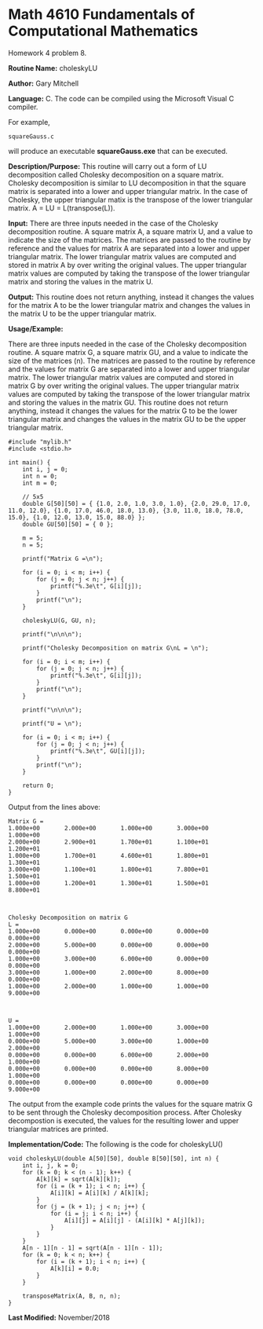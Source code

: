 # Math 4610 Fundamentals of Computational Mathematics
Homework 4 problem 8.

**Routine Name:**           choleskyLU

**Author:** Gary Mitchell

**Language:** C. The code can be compiled using the Microsoft Visual C compiler.

For example,

    squareGauss.c

will produce an executable **squareGauss.exe** that can be executed.

**Description/Purpose:** This routine will carry out a form of LU decomposition called Cholesky decomposition on a square matrix. Cholesky decomposition is similar to LU decomposition in that the square matrix is separated into a lower and upper triangular matrix. In the case of Cholesky, the upper triangular matix is the transpose of the lower triangular matrix. A = LU = L(transpose(L)).

**Input:** There are three inputs needed in the case of the Cholesky decomposition routine. A square matrix A, a square matrix U, and a value to indicate the size of the matrices. The matrices are passed to the routine by reference and the values for matrix A are separated into a lower and upper triangular matrix. The lower triangular matrix values are computed and stored in matrix A by over writing the original values. The upper triangular matrix values are computed by taking the transpose of the lower triangular matrix and storing the values in the matrix U. 

**Output:** This routine does not return anything, instead it changes the values for the matrix A to be the lower triangular matrix and changes the values in the matrix U to be the upper triangular matrix.

**Usage/Example:**

There are three inputs needed in the case of the Cholesky decomposition routine. A square matrix G, a square matrix GU, and a value to indicate the size of the matrices (n). The matrices are passed to the routine by reference and the values for matrix G are separated into a lower and upper triangular matrix. The lower triangular matrix values are computed and stored in matrix G by over writing the original values. The upper triangular matrix values are computed by taking the transpose of the lower triangular matrix and storing the values in the matrix GU. This routine does not return anything, instead it changes the values for the matrix G to be the lower triangular matrix and changes the values in the matrix GU to be the upper triangular matrix.

    #include "mylib.h"
    #include <stdio.h>

    int main() {
        int i, j = 0;
        int n = 0;
        int m = 0;

        // 5x5
        double G[50][50] = { {1.0, 2.0, 1.0, 3.0, 1.0}, {2.0, 29.0, 17.0, 11.0, 12.0}, {1.0, 17.0, 46.0, 18.0, 13.0}, {3.0, 11.0, 18.0, 78.0, 15.0}, {1.0, 12.0, 13.0, 15.0, 88.0} };
        double GU[50][50] = { 0 };

        m = 5;
        n = 5;

        printf("Matrix G =\n");

        for (i = 0; i < m; i++) {
            for (j = 0; j < n; j++) {
                printf("%.3e\t", G[i][j]);
            }
            printf("\n");
        }

        choleskyLU(G, GU, n);

        printf("\n\n\n");

        printf("Cholesky Decomposition on matrix G\nL = \n");

        for (i = 0; i < m; i++) {
            for (j = 0; j < n; j++) {
                printf("%.3e\t", G[i][j]);
            }
            printf("\n");
        }

        printf("\n\n\n");

        printf("U = \n");

        for (i = 0; i < m; i++) {
            for (j = 0; j < n; j++) {
                printf("%.3e\t", GU[i][j]);
            }
            printf("\n");
        }
        
        return 0;
    }

Output from the lines above:

    Matrix G =
    1.000e+00       2.000e+00       1.000e+00       3.000e+00       1.000e+00
    2.000e+00       2.900e+01       1.700e+01       1.100e+01       1.200e+01
    1.000e+00       1.700e+01       4.600e+01       1.800e+01       1.300e+01
    3.000e+00       1.100e+01       1.800e+01       7.800e+01       1.500e+01
    1.000e+00       1.200e+01       1.300e+01       1.500e+01       8.800e+01



    Cholesky Decomposition on matrix G
    L =
    1.000e+00       0.000e+00       0.000e+00       0.000e+00       0.000e+00
    2.000e+00       5.000e+00       0.000e+00       0.000e+00       0.000e+00
    1.000e+00       3.000e+00       6.000e+00       0.000e+00       0.000e+00
    3.000e+00       1.000e+00       2.000e+00       8.000e+00       0.000e+00
    1.000e+00       2.000e+00       1.000e+00       1.000e+00       9.000e+00



    U =
    1.000e+00       2.000e+00       1.000e+00       3.000e+00       1.000e+00
    0.000e+00       5.000e+00       3.000e+00       1.000e+00       2.000e+00
    0.000e+00       0.000e+00       6.000e+00       2.000e+00       1.000e+00
    0.000e+00       0.000e+00       0.000e+00       8.000e+00       1.000e+00
    0.000e+00       0.000e+00       0.000e+00       0.000e+00       9.000e+00

The output from the example code prints the values for the square matrix G to be sent through the Cholesky decomposition process. After Cholesky decompostion is executed, the values for the resulting lower and upper triangular matrices are printed.

**Implementation/Code:** The following is the code for choleskyLU()

    void choleskyLU(double A[50][50], double B[50][50], int n) {
        int i, j, k = 0;
        for (k = 0; k < (n - 1); k++) {
            A[k][k] = sqrt(A[k][k]);
            for (i = (k + 1); i < n; i++) {
                A[i][k] = A[i][k] / A[k][k];
            }
            for (j = (k + 1); j < n; j++) {
                for (i = j; i < n; i++) {
                    A[i][j] = A[i][j] - (A[i][k] * A[j][k]);
                }
            }
        }
        A[n - 1][n - 1] = sqrt(A[n - 1][n - 1]);
        for (k = 0; k < n; k++) {
            for (i = (k + 1); i < n; i++) {
                A[k][i] = 0.0;
            }
        }

        transposeMatrix(A, B, n, n);
    }

**Last Modified:** November/2018
